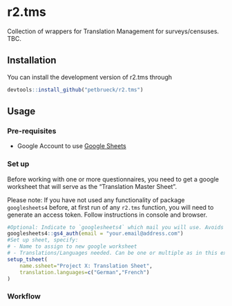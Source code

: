 
# r2.tms

<!-- badges: start -->
<!-- badges: end -->

Collection of wrappers for Translation Management for surveys/censuses.
TBC.

## Installation

You can install the development version of r2.tms through

``` r
devtools::install_github("petbrueck/r2.tms")
```

## Usage

### Pre-requisites

- Google Account to use [Google
  Sheets](https://www.google.com/sheets/about/)

### Set up

Before working with one or more questionnaires, you need to get a google
worksheet that will serve as the “Translation Master Sheet”.

Please note: If you have not used any functionality of package
`googlesheets4` before, at first run of any `r2.tms` function, you will
need to generate an access token. Follow instructions in console and
browser.

``` r
#Optional: Indicate to `googlesheets4` which mail you will use. Avoids selecting pre-authorised account manually. 
googlesheets4::gs4_auth(email = "your.email@address.com")
#Set up sheet, specify: 
# - Name to assign to new google worksheet
# - Translations/Languages needed. Can be one or multiple as in this example. Needs to be ISO 639-1 name.
setup_tsheet(
    name.ssheet="Project X: Translation Sheet",
    translation.languages=c("German","French")
)
```

### Workflow
